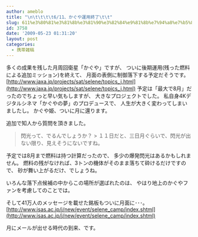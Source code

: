 ```yaml
---
author: ameblo
title: "\n\t\t\t\t6/11、かぐや運用終了\t\t"
slug: 611%e3%80%81%e3%81%8b%e3%81%90%e3%82%84%e9%81%8b%e7%94%a8%e7%b5%82%e4%ba%86
id: 3758
date: '2009-05-23 01:31:20'
layout: post
categories:
  - 携帯雑稿
---
```


多くの成果を残した月周回衛星「かぐや」ですが、 ついに後期運用(残った燃料による追加ミッション)を終えて、 月面の表側に制御落下する予定だそうです。 [http://www.jaxa.jp/projects/sat/selene/topics_j.html](http://www.jaxa.jp/projects/sat/selene/topics_j.html) 予定は「最大で8月」だったのでちょっと早い気もしますが、 大きなプロジェクトでした。 私自身4Kデジタルシネマ「かぐやの夢」のプロデュースで、 人生が大きく変わってしまいましたし。 かぐや姫、ついに月に還ります。

追加で知人から質問を頂きました。

> 閃光って、でるんでしょうか？ > １１日だと、三日月ぐらいで、閃光が出ない限り、見えそうにないですね。

予定では8月まで燃料は持つ計算だったので、 多少の爆発閃光はあるかもしれません。 燃料の残がなければ、3トンの機体がそのまま落ちて砕けるだけですので、 砂が舞い上がるだけ、でしょうね。

いろんな落下点候補の中からこの場所が選ばれたのは、 やはり地上のかぐやファンを考慮してのことでは。

そして41万人のメッセージを載せた銘板もついに月面に･･･。 [http://www.isas.ac.jp/j/new/event/selene_camp/index.shtml](http://www.isas.ac.jp/j/new/event/selene_camp/index.shtml)

月にメールが出せる時代の到来、です。